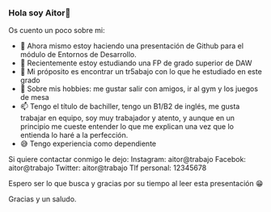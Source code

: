 ### Hola soy Aitor👋
Os cuento un poco sobre mi:
- 🐬 Ahora mismo estoy haciendo una presentación de Github para el módulo de Entornos de Desarrollo.
- 🌱 Recientemente estoy estudiando una FP de grado superior de DAW
- 🤔 Mi próposito es encontrar un tr5abajo con lo que he estudiado en este grado
- 💬 Sobre mis hobbies: me gustar salir con amigos, ir al gym y los juegos de mesa
- 📫 Tengo el título de bachiller, tengo un B1/B2 de inglés, me gusta trabajar en equipo, soy muy trabajador y atento, y aunque en un principio me cueste entender lo que me explican una vez que lo entienda lo haré a la perfección.
- 😅 Tengo experiencia como dependiente

Si quiere contactar conmigo le dejo:
Instagram: aitor@trabajo
Facebok:  aitor@trabajo
Twitter:  aitor@trabajo
Tlf personal:  12345678

  Espero ser lo que busca y gracias por su tiempo al leer esta presentación 😁

  Gracias y un saludo.
